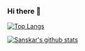 ### Hi there 👋

<!--
**lamsal9677/lamsal9677** is a ✨ _special_ ✨ repository because its `README.md` (this file) appears on your GitHub profile.

Here are some ideas to get you started:

- 🔭 I’m currently working on ...
- 🌱 I’m currently learning ...
- 👯 I’m looking to collaborate on ...
- 🤔 I’m looking for help with ...
- 💬 Ask me about ...
- 📫 How to reach me: ...
- 😄 Pronouns: ...
- ⚡ Fun fact: ...
-->

[![Top Langs](https://github-readme-stats.vercel.app/api/top-langs/?username=lamsal9677)](https://github.com/anuraghazra/github-readme-stats)

[![Sanskar's github stats](https://github-readme-stats.vercel.app/api?username=lamsal9677&count_private=true&show_icons=true&theme=radical&hide_rank=false)](https://github.com/anuraghazra/github-readme-stats)
